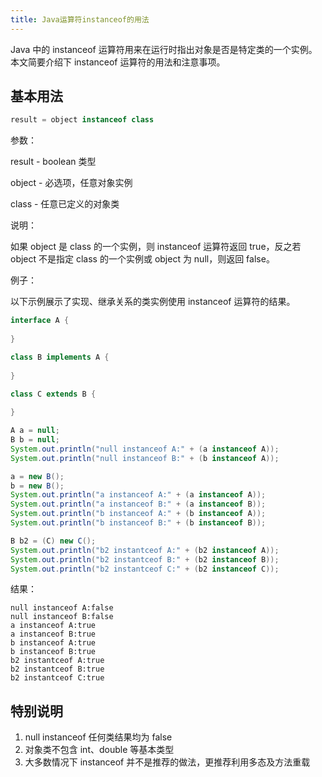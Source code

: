 ```yaml
---
title: Java运算符instanceof的用法
---
```


Java 中的 instanceof 运算符用来在运行时指出对象是否是特定类的一个实例。本文简要介绍下 instanceof 运算符的用法和注意事项。

<!--more-->

## 基本用法

```java
result = object instanceof class
```

参数：

result - boolean 类型

object - 必选项，任意对象实例

class - 任意已定义的对象类

说明：

如果 object 是 class 的一个实例，则 instanceof 运算符返回 true，反之若 object 不是指定 class 的一个实例或 object 为 null，则返回 false。

例子：

以下示例展示了实现、继承关系的类实例使用 instanceof 运算符的结果。

```java
interface A {
    
}

class B implements A {
    
}

class C extends B {
    
}
```

```java
A a = null;
B b = null;
System.out.println("null instanceof A:" + (a instanceof A));
System.out.println("null instanceof B:" + (b instanceof A));

a = new B();
b = new B();
System.out.println("a instanceof A:" + (a instanceof A));
System.out.println("a instanceof B:" + (a instanceof B));
System.out.println("b instanceof A:" + (b instanceof A));
System.out.println("b instanceof B:" + (b instanceof B));

B b2 = (C) new C();
System.out.println("b2 instantceof A:" + (b2 instanceof A));
System.out.println("b2 instantceof B:" + (b2 instanceof B));
System.out.println("b2 instantceof C:" + (b2 instanceof C));
```
结果：

```
null instanceof A:false
null instanceof B:false
a instanceof A:true
a instanceof B:true
b instanceof A:true
b instanceof B:true
b2 instantceof A:true
b2 instantceof B:true
b2 instantceof C:true
```

## 特别说明

1. null instanceof 任何类结果均为 false
1. 对象类不包含 int、double 等基本类型
1. 大多数情况下 instanceof 并不是推荐的做法，更推荐利用多态及方法重载